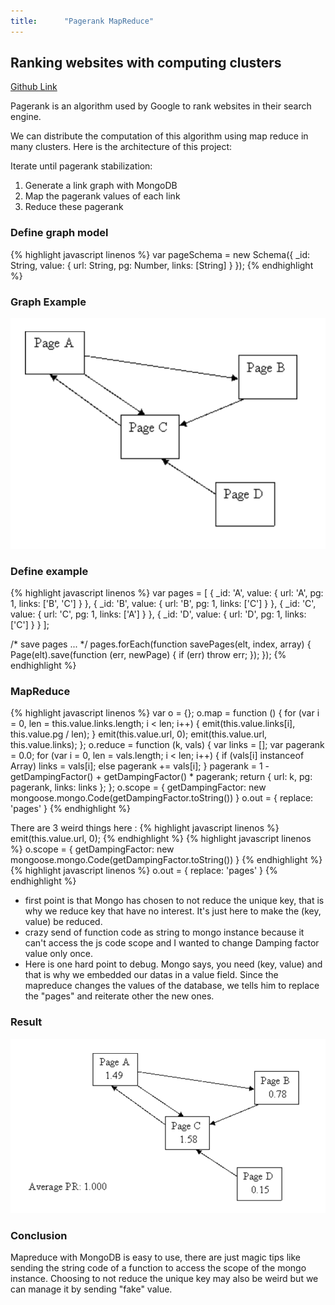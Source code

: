```yaml
---
title:      "Pagerank MapReduce"
---
```


## Ranking websites with computing clusters
[Github Link](https://github.com/exced/pagerank-mapreduce)

Pagerank is an algorithm used by Google to rank websites in their search engine.

We can distribute the computation of this algorithm using map reduce in many clusters.
Here is the architecture of this project:

Iterate until pagerank stabilization:
1. Generate a link graph with MongoDB
2. Map the pagerank values of each link
3. Reduce these pagerank


### Define graph model
{% highlight javascript linenos %}
var pageSchema = new Schema({
  _id: String,
  value: {
    url: String,
    pg: Number,
    links: [String]
  }
});
{% endhighlight %}



### Graph Example
![Graph example](/img/2016-12-20-pagerank-mapreduce/PR-example1.png)

### Define example

{% highlight javascript linenos %}
var pages = [
    {
        _id: 'A',
        value: {
            url: 'A',
            pg: 1,
            links: ['B', 'C']
        }
    },
    {
        _id: 'B',
        value: {
            url: 'B',
            pg: 1,
            links: ['C']
        }
    },
    {
        _id: 'C',
        value: {
            url: 'C',
            pg: 1,
            links: ['A']
        }
    },
    {
        _id: 'D',
        value: {
            url: 'D',
            pg: 1,
            links: ['C']
        }
    }
];

/* save pages ... */
pages.forEach(function savePages(elt, index, array) {
    Page(elt).save(function (err, newPage) {
        if (err) throw err;
    });
});
{% endhighlight %}


### MapReduce 

{% highlight javascript linenos %}
var o = {};
o.map = function () {
    for (var i = 0, len = this.value.links.length; i < len; i++) {
        emit(this.value.links[i], this.value.pg / len);
    }
    emit(this.value.url, 0);
    emit(this.value.url, this.value.links);
};
o.reduce = function (k, vals) {
    var links = [];
    var pagerank = 0.0;
    for (var i = 0, len = vals.length; i < len; i++) {
        if (vals[i] instanceof Array)
            links = vals[i];
        else
            pagerank += vals[i];
    }
    pagerank = 1 - getDampingFactor() + getDampingFactor() * pagerank;
    return { url: k, pg: pagerank, links: links };
};
o.scope = { getDampingFactor: new mongoose.mongo.Code(getDampingFactor.toString()) }
o.out = { replace: 'pages' }
{% endhighlight %}

There are 3 weird things here :
{% highlight javascript linenos %} emit(this.value.url, 0); {% endhighlight %}
{% highlight javascript linenos %} o.scope = { getDampingFactor: new mongoose.mongo.Code(getDampingFactor.toString()) } {% endhighlight %}
{% highlight javascript linenos %} o.out = { replace: 'pages' } {% endhighlight %}

- first point is that Mongo has chosen to not reduce the unique key, that is why we reduce key that have no interest. It's just here to make the (key, value) be reduced.
- crazy send of function code as string to mongo instance because it can't access the js code scope and I wanted to change Damping factor value only once.
- Here is one hard point to debug. Mongo says, you need (key, value) and that is why we embedded our datas in a value field. Since the mapreduce changes the values of the database, we tells him to replace the "pages" and reiterate other the new ones.


### Result


![Graph result](/img/2016-12-20-pagerank-mapreduce/PR-result1.png)


### Conclusion

Mapreduce with MongoDB is easy to use, there are just magic tips like sending the string code of a function
to access the scope of the mongo instance.
Choosing to not reduce the unique key may also be weird but we can manage it by sending "fake" value.
